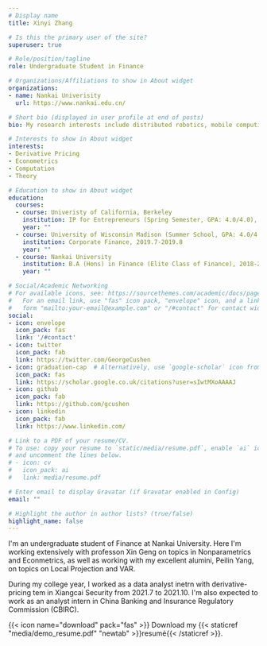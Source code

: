```yaml
---
# Display name
title: Xinyi Zhang

# Is this the primary user of the site?
superuser: true

# Role/position/tagline
role: Undergraduate Student in Finance

# Organizations/Affiliations to show in About widget
organizations:
- name: Nankai Univerisity
  url: https://www.nankai.edu.cn/

# Short bio (displayed in user profile at end of posts)
bio: My research interests include distributed robotics, mobile computing and programmable matter.

# Interests to show in About widget
interests:
- Derivative Pricing
- Econometrics
- Computation
- Theory

# Education to show in About widget
education:
  courses:
  - course: Univeristy of California, Berkeley 
    institution: IP for Entrepreneurs (Spring Semester, GPA: 4.0/4.0), 2021.1-2021.5
    year: ""
  - course: University of Wisconsin Madison (Summer School, GPA: 4.0/4.0)
    institution: Corporate Finance, 2019.7-2019.8
    year: ""
  - course: Nankai University 
    institution: B.A (Hons) in Finance (Elite Class of Finance), 2018-22 (expected)
    year: ""

# Social/Academic Networking
# For available icons, see: https://sourcethemes.com/academic/docs/page-builder/#icons
#   For an email link, use "fas" icon pack, "envelope" icon, and a link in the
#   form "mailto:your-email@example.com" or "/#contact" for contact widget.
social:
- icon: envelope
  icon_pack: fas
  link: '/#contact'
- icon: twitter
  icon_pack: fab
  link: https://twitter.com/GeorgeCushen
- icon: graduation-cap  # Alternatively, use `google-scholar` icon from `ai` icon pack
  icon_pack: fas
  link: https://scholar.google.co.uk/citations?user=sIwtMXoAAAAJ
- icon: github
  icon_pack: fab
  link: https://github.com/gcushen
- icon: linkedin
  icon_pack: fab
  link: https://www.linkedin.com/

# Link to a PDF of your resume/CV.
# To use: copy your resume to `static/media/resume.pdf`, enable `ai` icons in `params.toml`, 
# and uncomment the lines below.
# - icon: cv
#   icon_pack: ai
#   link: media/resume.pdf

# Enter email to display Gravatar (if Gravatar enabled in Config)
email: ""

# Highlight the author in author lists? (true/false)
highlight_name: false
---
```


I'm an undergraduate student of Finance at Nankai University. Here I'm working extensively with professon Xin Geng on topics in Nonparametrics and Econmetrics, as well as working with my excellent alumini, Peilin Yang, on topics on Local Projection and VAR.

During my college year, I worked as a data analyst inetrn with derivative-pricing tem in Xiangcai Security from 2021.7 to 2021.10. I'm also expected to work as an analyst intern in China Banking and Insurance Regulatory Commission (CBIRC).

{{< icon name="download" pack="fas" >}} Download my {{< staticref "media/demo_resume.pdf" "newtab" >}}resumé{{< /staticref >}}.
